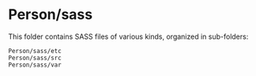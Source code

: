 # Person/sass

This folder contains SASS files of various kinds, organized in sub-folders:

    Person/sass/etc
    Person/sass/src
    Person/sass/var
